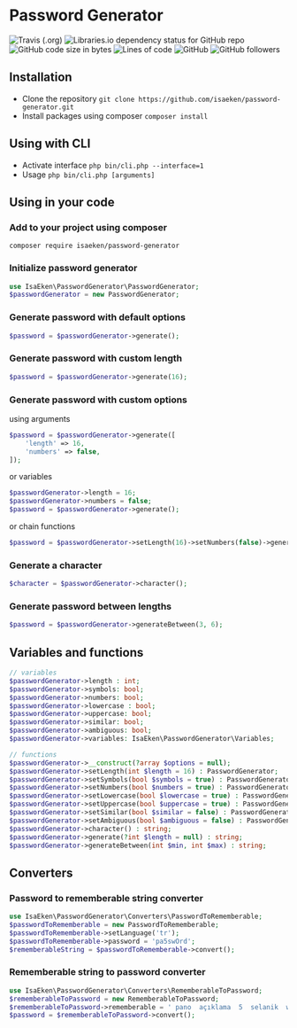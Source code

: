 # Password Generator

![Travis (.org)](https://img.shields.io/travis/isaeken/password-generator) ![Libraries.io dependency status for GitHub repo](https://img.shields.io/librariesio/github/isaeken/password-generator) ![GitHub code size in bytes](https://img.shields.io/github/languages/code-size/isaeken/password-generator) ![Lines of code](https://img.shields.io/tokei/lines/github/isaeken/password-generator) ![GitHub](https://img.shields.io/github/license/isaeken/password-generator) ![GitHub followers](https://img.shields.io/github/followers/isaeken?style=social)

## Installation
- Clone the repository
``git clone https://github.com/isaeken/password-generator.git``
- Install packages using composer
``composer install``

## Using with CLI
- Activate interface
``php bin/cli.php --interface=1``
- Usage
``php bin/cli.php [arguments]``

## Using in your code
### Add to your project using composer
````shell script
composer require isaeken/password-generator
````
### Initialize password generator
````php
use IsaEken\PasswordGenerator\PasswordGenerator;
$passwordGenerator = new PasswordGenerator;
````

### Generate password with default options
````php
$password = $passwordGenerator->generate();
````

### Generate password with custom length
````php
$password = $passwordGenerator->generate(16);
````

### Generate password with custom options
using arguments
````php
$password = $passwordGenerator->generate([
	'length' => 16,
	'numbers' => false,
]);
````
or variables
````php
$passwordGenerator->length = 16;
$passwordGenerator->numbers = false;
$password = $passwordGenerator->generate();
````
or chain functions
````php
$password = $passwordGenerator->setLength(16)->setNumbers(false)->generate();
````

### Generate a character
````php
$character = $passwordGenerator->character();
````

### Generate password between lengths
````php
$password = $passwordGenerator->generateBetween(3, 6);
````

## Variables and functions
````php
// variables
$passwordGenerator->length : int;
$passwordGenerator->symbols: bool;
$passwordGenerator->numbers: bool;
$passwordGenerator->lowercase : bool;
$passwordGenerator->uppercase: bool;
$passwordGenerator->similar: bool;
$passwordGenerator->ambiguous: bool;
$passwordGenerator->variables: IsaEken\PasswordGenerator\Variables;

// functions
$passwordGenerator->__construct(?array $options = null);
$passwordGenerator->setLength(int $length = 16) : PasswordGenerator;
$passwordGenerator->setSymbols(bool $symbols = true) : PasswordGenerator;
$passwordGenerator->setNumbers(bool $numbers = true) : PasswordGenerator;
$passwordGenerator->setLowercase(bool $lowercase = true) : PasswordGenerator;
$passwordGenerator->setUppercase(bool $uppercase = true) : PasswordGenerator;
$passwordGenerator->setSimilar(bool $similar = false) : PasswordGenerator;
$passwordGenerator->setAmbiguous(bool $ambiguous = false) : PasswordGenerator;
$passwordGenerator->character() : string;
$passwordGenerator->generate(?int $length = null) : string;
$passwordGenerator->generateBetween(int $min, int $max) : string;
````

## Converters
### Password to rememberable string converter
````php
use IsaEken\PasswordGenerator\Converters\PasswordToRememberable;
$passwordToRememberable = new PasswordToRememberable;
$passwordToRememberable->setLanguage('tr');
$passwordToRememberable->password = 'pa5swOrd';
$rememberableString = $passwordToRememberable->convert();
````
### Rememberable string to password converter
````php
use IsaEken\PasswordGenerator\Converters\RememberableToPassword;
$rememberableToPassword = new RememberableToPassword;
$rememberableToPassword->rememberable = ' pano  açıklama  5  selanik  w  OKYANUS  rüzgar  devrim ';
$password = $rememberableToPassword->convert();
````